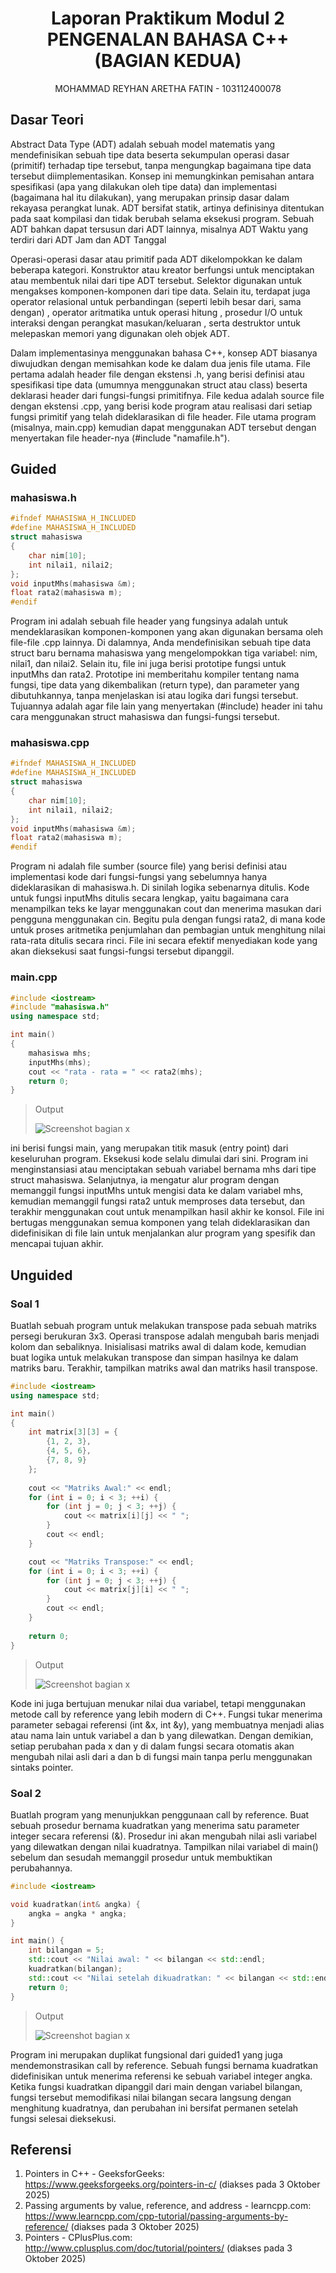 # <h1 align="center">Laporan Praktikum Modul 2 <br> PENGENALAN BAHASA C++ (BAGIAN KEDUA)</h1>
<p align="center">MOHAMMAD REYHAN ARETHA FATIN - 103112400078</p>

## Dasar Teori
Abstract Data Type (ADT) adalah sebuah model matematis yang mendefinisikan sebuah tipe data beserta sekumpulan operasi dasar (primitif) terhadap tipe tersebut, tanpa mengungkap bagaimana tipe data tersebut diimplementasikan. Konsep ini memungkinkan pemisahan antara spesifikasi (apa yang dilakukan oleh tipe data) dan implementasi (bagaimana hal itu dilakukan), yang merupakan prinsip dasar dalam rekayasa perangkat lunak. ADT bersifat statik, artinya definisinya ditentukan pada saat kompilasi dan tidak berubah selama eksekusi program. Sebuah ADT bahkan dapat tersusun dari ADT lainnya, misalnya ADT Waktu yang terdiri dari ADT Jam dan ADT Tanggal

Operasi-operasi dasar atau primitif pada ADT dikelompokkan ke dalam beberapa kategori. Konstruktor atau kreator berfungsi untuk menciptakan atau membentuk nilai dari tipe ADT tersebut. Selektor digunakan untuk mengakses komponen-komponen dari tipe data. Selain itu, terdapat juga operator relasional untuk perbandingan (seperti lebih besar dari, sama dengan) , operator aritmatika untuk operasi hitung , prosedur I/O untuk interaksi dengan perangkat masukan/keluaran , serta destruktor untuk melepaskan memori yang digunakan oleh objek ADT.

Dalam implementasinya menggunakan bahasa C++, konsep ADT biasanya diwujudkan dengan memisahkan kode ke dalam dua jenis file utama. File pertama adalah header file dengan ekstensi .h, yang berisi definisi atau spesifikasi tipe data (umumnya menggunakan struct atau class) beserta deklarasi header dari fungsi-fungsi primitifnya. File kedua adalah source file dengan ekstensi .cpp, yang berisi kode program atau realisasi dari setiap fungsi primitif yang telah dideklarasikan di file header. File utama program (misalnya, main.cpp) kemudian dapat menggunakan ADT tersebut dengan menyertakan file header-nya (#include "namafile.h").

## Guided

### mahasiswa.h
```c++
#ifndef MAHASISWA_H_INCLUDED
#define MAHASISWA_H_INCLUDED
struct mahasiswa
{
    char nim[10];
    int nilai1, nilai2;
};
void inputMhs(mahasiswa &m);
float rata2(mahasiswa m);
#endif
```
Program ini adalah sebuah file header yang fungsinya adalah untuk mendeklarasikan komponen-komponen yang akan digunakan bersama oleh file-file .cpp lainnya. Di dalamnya, Anda mendefinisikan sebuah tipe data struct baru bernama mahasiswa yang mengelompokkan tiga variabel: nim, nilai1, dan nilai2. Selain itu, file ini juga berisi prototipe fungsi untuk inputMhs dan rata2. Prototipe ini memberitahu kompiler tentang nama fungsi, tipe data yang dikembalikan (return type), dan parameter yang dibutuhkannya, tanpa menjelaskan isi atau logika dari fungsi tersebut. Tujuannya adalah agar file lain yang menyertakan (#include) header ini tahu cara menggunakan struct mahasiswa dan fungsi-fungsi tersebut.

### mahasiswa.cpp
```c++
#ifndef MAHASISWA_H_INCLUDED
#define MAHASISWA_H_INCLUDED
struct mahasiswa
{
    char nim[10];
    int nilai1, nilai2;
};
void inputMhs(mahasiswa &m);
float rata2(mahasiswa m);
#endif
```
Program ni adalah file sumber (source file) yang berisi definisi atau implementasi kode dari fungsi-fungsi yang sebelumnya hanya dideklarasikan di mahasiswa.h. Di sinilah logika sebenarnya ditulis. Kode untuk fungsi inputMhs ditulis secara lengkap, yaitu bagaimana cara menampilkan teks ke layar menggunakan cout dan menerima masukan dari pengguna menggunakan cin. Begitu pula dengan fungsi rata2, di mana kode untuk proses aritmetika penjumlahan dan pembagian untuk menghitung nilai rata-rata ditulis secara rinci. File ini secara efektif menyediakan kode yang akan dieksekusi saat fungsi-fungsi tersebut dipanggil.

### main.cpp
```c++
#include <iostream>
#include "mahasiswa.h"
using namespace std;

int main()
{
    mahasiswa mhs;
    inputMhs(mhs);
    cout << "rata - rata = " << rata2(mhs);
    return 0;
} 
```
> Output
> 
> ![Screenshot bagian x](OUTPUT/guided3.png)

ini berisi fungsi main, yang merupakan titik masuk (entry point) dari keseluruhan program. Eksekusi kode selalu dimulai dari sini. Program ini menginstansiasi atau menciptakan sebuah variabel bernama mhs dari tipe struct mahasiswa. Selanjutnya, ia mengatur alur program dengan memanggil fungsi inputMhs untuk mengisi data ke dalam variabel mhs, kemudian memanggil fungsi rata2 untuk memproses data tersebut, dan terakhir menggunakan cout untuk menampilkan hasil akhir ke konsol. File ini bertugas menggunakan semua komponen yang telah dideklarasikan dan didefinisikan di file lain untuk menjalankan alur program yang spesifik dan mencapai tujuan akhir.

## Unguided

### Soal 1

Buatlah sebuah program untuk melakukan transpose pada sebuah matriks persegi berukuran 3x3. Operasi transpose adalah mengubah baris menjadi kolom dan sebaliknya. Inisialisasi matriks awal di dalam kode, kemudian buat logika untuk melakukan transpose dan simpan hasilnya ke dalam matriks baru. Terakhir, tampilkan matriks awal dan matriks hasil transpose.

```c++
#include <iostream>
using namespace std;

int main()
{
    int matrix[3][3] = {
        {1, 2, 3},
        {4, 5, 6},
        {7, 8, 9}
    };
    
    cout << "Matriks Awal:" << endl;
    for (int i = 0; i < 3; ++i) {
        for (int j = 0; j < 3; ++j) {
            cout << matrix[i][j] << " ";
        }
        cout << endl;
    }

    cout << "Matriks Transpose:" << endl;
    for (int i = 0; i < 3; ++i) {
        for (int j = 0; j < 3; ++j) {
            cout << matrix[j][i] << " ";
        }
        cout << endl; 
    }
    
    return 0;
}
```

> Output
> 
> ![Screenshot bagian x](OUTPUT/unguided1.png)

Kode ini juga bertujuan menukar nilai dua variabel, tetapi menggunakan metode call by reference yang lebih modern di C++. Fungsi tukar menerima parameter sebagai referensi (int &x, int &y), yang membuatnya menjadi alias atau nama lain untuk variabel a dan b yang dilewatkan. Dengan demikian, setiap perubahan pada x dan y di dalam fungsi secara otomatis akan mengubah nilai asli dari a dan b di fungsi main tanpa perlu menggunakan sintaks pointer.

### Soal 2

Buatlah program yang menunjukkan penggunaan call by reference. Buat sebuah prosedur bernama kuadratkan yang menerima satu parameter integer secara referensi (&). Prosedur ini akan mengubah nilai asli variabel yang dilewatkan dengan nilai kuadratnya. Tampilkan nilai variabel di main() sebelum dan sesudah memanggil prosedur untuk membuktikan perubahannya.

```c++
#include <iostream>

void kuadratkan(int& angka) {
    angka = angka * angka;
}

int main() {
    int bilangan = 5;
    std::cout << "Nilai awal: " << bilangan << std::endl;
    kuadratkan(bilangan);
    std::cout << "Nilai setelah dikuadratkan: " << bilangan << std::endl;
    return 0;
}
```

> Output
> 
> ![Screenshot bagian x](OUTPUT/unguided2.png)

Program ini merupakan duplikat fungsional dari guided1 yang juga mendemonstrasikan call by reference. Sebuah fungsi bernama kuadratkan didefinisikan untuk menerima referensi ke sebuah variabel integer angka. Ketika fungsi kuadratkan dipanggil dari main dengan variabel bilangan, fungsi tersebut memodifikasi nilai bilangan secara langsung dengan menghitung kuadratnya, dan perubahan ini bersifat permanen setelah fungsi selesai dieksekusi.

## Referensi

1. Pointers in C++ - GeeksforGeeks: https://www.geeksforgeeks.org/pointers-in-c/ (diakses pada 3 Oktober 2025)
2. Passing arguments by value, reference, and address - learncpp.com: https://www.learncpp.com/cpp-tutorial/passing-arguments-by-reference/ (diakses pada 3 Oktober 2025)
3. Pointers - CPlusPlus.com: http://www.cplusplus.com/doc/tutorial/pointers/ (diakses pada 3 Oktober 2025)
